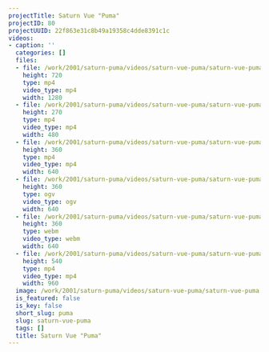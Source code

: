 ```yaml
---
projectTitle: Saturn Vue "Puma"
projectID: 80
projectUUID: 22f863e31c8b49a19358c4dde8391c1c
videos:
- caption: ''
  categories: []
  files:
  - file: /work/2001/saturn-puma/videos/saturn-vue-puma/saturn-vue-puma-1280x720.mp4
    height: 720
    type: mp4
    video_type: mp4
    width: 1280
  - file: /work/2001/saturn-puma/videos/saturn-vue-puma/saturn-vue-puma-480x270.mp4
    height: 270
    type: mp4
    video_type: mp4
    width: 480
  - file: /work/2001/saturn-puma/videos/saturn-vue-puma/saturn-vue-puma-640x360.mp4
    height: 360
    type: mp4
    video_type: mp4
    width: 640
  - file: /work/2001/saturn-puma/videos/saturn-vue-puma/saturn-vue-puma-640x360.ogv
    height: 360
    type: ogv
    video_type: ogv
    width: 640
  - file: /work/2001/saturn-puma/videos/saturn-vue-puma/saturn-vue-puma-640x360.webm
    height: 360
    type: webm
    video_type: webm
    width: 640
  - file: /work/2001/saturn-puma/videos/saturn-vue-puma/saturn-vue-puma-960x540.mp4
    height: 540
    type: mp4
    video_type: mp4
    width: 960
  image: /work/2001/saturn-puma/videos/saturn-vue-puma/saturn-vue-puma.03.jpg
  is_featured: false
  is_key: false
  short_slug: puma
  slug: saturn-vue-puma
  tags: []
  title: Saturn Vue "Puma"
---
```


